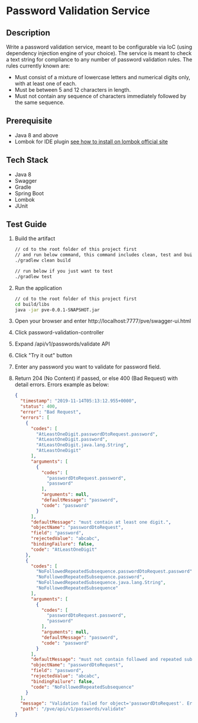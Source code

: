 # Password Validation Service

## Description

Write a password validation service, meant to be configurable via IoC (using dependency injection engine of your choice). The service is meant to check a text string for compliance to any number of password validation rules. The rules currently known are: 

* Must consist of a mixture of lowercase letters and numerical digits only, with at least one of each.
* Must be between 5 and 12 characters in length.
* Must not contain any sequence of characters immediately followed by the same sequence.

## Prerequisite

* Java 8 and above
* Lombok for IDE plugin [see how to install on lombok official site](https://projectlombok.org)

## Tech Stack

* Java 8
* Swagger
* Gradle
* Spring Boot
* Lombok
* JUnit

## Test Guide

1. Build the artifact

   ```bash
   // cd to the root folder of this project first
   // and run below command, this command includes clean, test and build tasks.
   ./gradlew clean build
   
   // run below if you just want to test
   ./gradlew test
   ```

2. Run the application

   ```bash
   // cd to the root folder of this project first
   cd build/libs
   java -jar pve-0.0.1-SNAPSHOT.jar
   ```

3. Open your browser and enter http://localhost:7777/pve/swagger-ui.html

4. Click password-validation-controller

5. Expand /api/v1/passwords/validate API

6. Click "Try it out" button

7. Enter any password you want to validate for password field.

8. Return 204 (No Content) if passed, or else 400 (Bad Request) with detail errors. Errors example as below:

   ```json
   {
     "timestamp": "2019-11-14T05:13:12.955+0000",
     "status": 400,
     "error": "Bad Request",
     "errors": [
       {
         "codes": [
           "AtLeastOneDigit.passwordDtoRequest.password",
           "AtLeastOneDigit.password",
           "AtLeastOneDigit.java.lang.String",
           "AtLeastOneDigit"
         ],
         "arguments": [
           {
             "codes": [
               "passwordDtoRequest.password",
               "password"
             ],
             "arguments": null,
             "defaultMessage": "password",
             "code": "password"
           }
         ],
         "defaultMessage": "must contain at least one digit.",
         "objectName": "passwordDtoRequest",
         "field": "password",
         "rejectedValue": "abcabc",
         "bindingFailure": false,
         "code": "AtLeastOneDigit"
       },
       {
         "codes": [
           "NoFollowedRepeatedSubsequence.passwordDtoRequest.password",
           "NoFollowedRepeatedSubsequence.password",
           "NoFollowedRepeatedSubsequence.java.lang.String",
           "NoFollowedRepeatedSubsequence"
         ],
         "arguments": [
           {
             "codes": [
               "passwordDtoRequest.password",
               "password"
             ],
             "arguments": null,
             "defaultMessage": "password",
             "code": "password"
           }
         ],
         "defaultMessage": "must not contain followed and repeated subsequence.",
         "objectName": "passwordDtoRequest",
         "field": "password",
         "rejectedValue": "abcabc",
         "bindingFailure": false,
         "code": "NoFollowedRepeatedSubsequence"
       }
     ],
     "message": "Validation failed for object='passwordDtoRequest'. Error count: 2",
     "path": "/pve/api/v1/passwords/validate"
   }
   ```

   